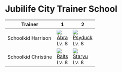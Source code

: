 # Jubilife City Trainer School

Trainer             | 1                            | 2
---                 | ---                          | ---
Schoolkid Harrison  | ![][063]<br>[Abra]<br>Lv. 8  | ![][054]<br>[Psyduck]<br>Lv. 8
Schoolkid Christine | ![][280]<br>[Ralts]<br>Lv. 8 | ![][120]<br>[Staryu]<br>Lv. 8

[Psyduck]: ../../pokemon_changes/054/
[Abra]: ../../pokemon_changes/063/
[Staryu]: ../../pokemon_changes/120/
[Ralts]: ../../pokemon_changes/280/
[054]: ../img/pokemon/054.png
[063]: ../img/pokemon/063.png
[120]: ../img/pokemon/120.png
[280]: ../img/pokemon/280.png

